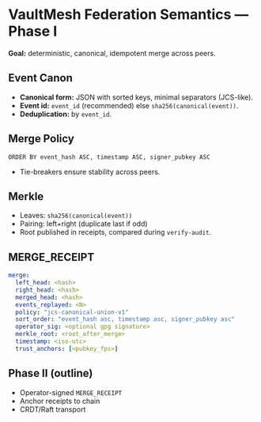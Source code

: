 # VaultMesh Federation Semantics — Phase I

**Goal:** deterministic, canonical, idempotent merge across peers.

## Event Canon
- **Canonical form:** JSON with sorted keys, minimal separators (JCS-like).
- **Event id:** `event_id` (recommended) else `sha256(canonical(event))`.
- **Deduplication:** by `event_id`.

## Merge Policy
```
ORDER BY event_hash ASC, timestamp ASC, signer_pubkey ASC
```
- Tie-breakers ensure stability across peers.

## Merkle
- Leaves: `sha256(canonical(event))`
- Pairing: left+right (duplicate last if odd)
- Root published in receipts, compared during `verify-audit`.

## MERGE_RECEIPT
```yaml
merge:
  left_head: <hash>
  right_head: <hash>
  merged_head: <hash>
  events_replayed: <N>
  policy: "jcs-canonical-union-v1"
  sort_order: "event_hash asc, timestamp asc, signer_pubkey asc"
  operator_sig: <optional gpg signature>
  merkle_root: <root_after_merge>
  timestamp: <iso-utc>
  trust_anchors: [<pubkey_fps>]
```

## Phase II (outline)
- Operator-signed `MERGE_RECEIPT`
- Anchor receipts to chain
- CRDT/Raft transport

